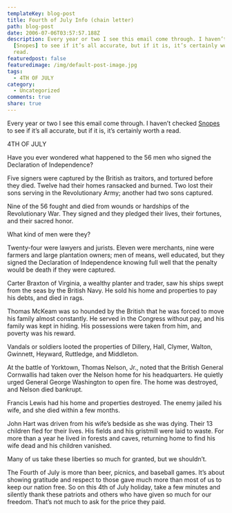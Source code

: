 ```yaml
---
templateKey: blog-post
title: Fourth of July Info (chain letter)
path: blog-post
date: 2006-07-06T03:57:57.188Z
description: Every year or two I see this email come through. I haven’t checked
  [Snopes] to see if it’s all accurate, but if it is, it’s certainly worth a
  read.
featuredpost: false
featuredimage: /img/default-post-image.jpg
tags:
  - 4TH OF JULY
category:
  - Uncategorized
comments: true
share: true
---
```

<!--StartFragment-->

Every year or two I see this email come through. I haven’t checked [Snopes](http://snopes.com/) to see if it’s all accurate, but if it is, it’s certainly worth a read.



4TH OF JULY

Have you ever wondered what happened to the 56 men who signed the Declaration of Independence?

Five signers were captured by the British as traitors, and tortured before they died. Twelve had their homes ransacked and burned. Two lost their sons serving in the Revolutionary Army; another had two sons captured.

Nine of the 56 fought and died from wounds or hardships of the Revolutionary War. They signed and they pledged their lives, their fortunes, and their sacred honor.

What kind of men were they?

Twenty-four were lawyers and jurists. Eleven were merchants, nine were farmers and large plantation owners; men of means, well educated, but they signed the Declaration of Independence knowing full well that the penalty would be death if they were captured.

Carter Braxton of Virginia, a wealthy planter and trader, saw his ships swept from the seas by the British Navy. He sold his home and properties to pay his debts, and died in rags.

Thomas McKeam was so hounded by the British that he was forced to move his family almost constantly. He served in the Congress without pay, and his family was kept in hiding. His possessions were taken from him, and poverty was his reward.

Vandals or soldiers looted the properties of Dillery, Hall, Clymer, Walton, Gwinnett, Heyward, Ruttledge, and Middleton.

At the battle of Yorktown, Thomas Nelson, Jr., noted that the British General Cornwallis had taken over the Nelson home for his headquarters. He quietly urged General George Washington to open fire. The home was destroyed, and Nelson died bankrupt.

Francis Lewis had his home and properties destroyed. The enemy jailed his wife, and she died within a few months.

John Hart was driven from his wife’s bedside as she was dying. Their 13 children fled for their lives. His fields and his gristmill were laid to waste. For more than a year he lived in forests and caves, returning home to find his wife dead and his children vanished.

Many of us take these liberties so much for granted, but we shouldn’t.

The Fourth of July is more than beer, picnics, and baseball games. It’s about showing gratitude and respect to those gave much more than most of us to keep our nation free. So on this 4th of July holiday, take a few minutes and silently thank these patriots and others who have given so much for our freedom. That’s not much to ask for the price they paid.

<!--EndFragment-->